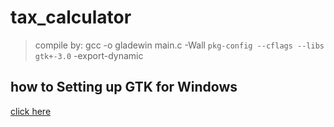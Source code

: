 # tax_calculator
>compile by: gcc -o gladewin main.c -Wall `pkg-config --cflags --libs gtk+-3.0` -export-dynamic

## how to Setting up GTK for Windows
[click here](https://www.gtk.org/docs/installations/windows/)

